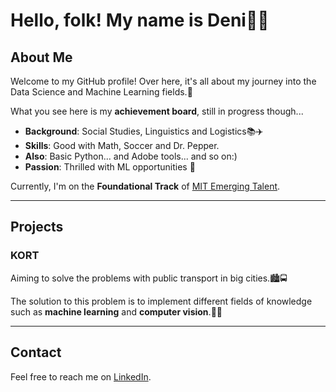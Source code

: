 # Hello, folk! My name is Deni👨‍💻

## About Me

Welcome to my GitHub profile! Over here, it's all about my journey
into the Data Science and Machine Learning fields.🧠

What you see here is my **achievement board**, still in progress though...

- **Background**: Social Studies, Linguistics and Logistics📚✈️
- **Skills**: Good with Math, Soccer and Dr. Pepper.
- **Also**: Basic Python... and Adobe tools... and so on:)
- **Passion**: Thrilled with ML opportunities 🤖

Currently, I'm on the **Foundational Track** of [MIT Emerging Talent](https://emergingtalent.mit.edu/).

---

## Projects

### KORT

Aiming to solve the problems with public transport in big cities.🏙️🚍

The solution to this problem is to implement different fields of knowledge
such as **machine learning** and **computer vision**.🧠👀

---

## Contact

Feel free to reach me on [LinkedIn](https://www.linkedin.com/in/deni-g-071790212/).

